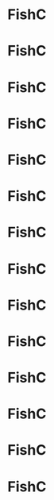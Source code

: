 # FishC
# FishC
# FishC
# FishC
# FishC
# FishC
# FishC
# FishC
# FishC
# FishC
# FishC
# FishC
# FishC
# FishC
